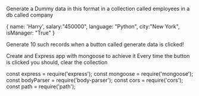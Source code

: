  Generate a Dummy data in this format in a collection called employees in a db called company 

 {
    name: 'Harry',
  salary:"450000",
     language: "Python",
     city:"New York",
     isManager: "True"
 }

 Generate 10 such records when a button called generate data is clicked!

 Create and Express app with mongoose to achieve it 
 Every time the button is clicked you should, clear the collection


 const express = require('express');
 const mongoose = require('mongoose');
 const bodyParser = require('body-parser');
 const cors = require('cors');
 const path = require('path');